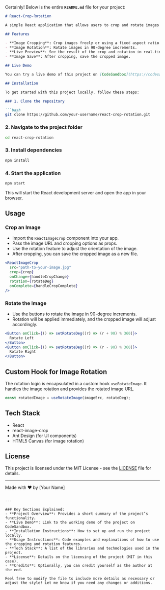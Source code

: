Certainly! Below is the entire **`README.md`** file for your project:

````markdown
# React-Crop-Rotation

A simple React application that allows users to crop and rotate images with interactive UI. It uses the `react-image-crop` library for cropping and a custom hook for rotating images.

## Features

- **Image Cropping**: Crop images freely or using a fixed aspect ratio.
- **Image Rotation**: Rotate images in 90-degree increments.
- **Live Preview**: See the result of the crop and rotation in real-time.
- **Image Save**: After cropping, save the cropped image.

## Live Demo

You can try a live demo of this project on [CodeSandbox](https://codesandbox.io/p/sandbox/2tfygx).

## Installation

To get started with this project locally, follow these steps:

### 1. Clone the repository

```bash
git clone https://github.com/your-username/react-crop-rotation.git
````

### 2. Navigate to the project folder

```bash
cd react-crop-rotation
```

### 3. Install dependencies

```bash
npm install
```

### 4. Start the application

```bash
npm start
```

This will start the React development server and open the app in your browser.

## Usage

### Crop an Image

* Import the `ReactImageCrop` component into your app.
* Pass the image URL and cropping options as props.
* Use the rotation feature to adjust the orientation of the image.
* After cropping, you can save the cropped image as a new file.

```jsx
<ReactImageCrop
  src="path-to-your-image.jpg"
  crop={crop}
  onChange={handleCropChange}
  rotation={rotateDeg}
  onComplete={handleCropComplete}
/>
```

### Rotate the Image

* Use the buttons to rotate the image in 90-degree increments.
* Rotation will be applied immediately, and the cropped image will adjust accordingly.

```jsx
<Button onClick={() => setRotateDeg((r) => (r + 90) % 360)}>
  Rotate Left
</Button>
<Button onClick={() => setRotateDeg((r) => (r - 90) % 360)}>
  Rotate Right
</Button>
```

## Custom Hook for Image Rotation

The rotation logic is encapsulated in a custom hook `useRotateImage`. It handles the image rotation and provides the rotated image URL.

```js
const rotatedImage = useRotateImage(imageSrc, rotateDeg);
```

## Tech Stack

* React
* react-image-crop
* Ant Design (for UI components)
* HTML5 Canvas (for image rotation)

## License

This project is licensed under the MIT License - see the [LICENSE](LICENSE) file for details.

---

Made with ❤️ by \[Your Name]

```

---

### Key Sections Explained:
- **Project Overview**: Provides a short summary of the project’s functionality.
- **Live Demo**: Link to the working demo of the project on CodeSandbox.
- **Installation Instructions**: How to set up and run the project locally.
- **Usage Instructions**: Code examples and explanations of how to use the cropping and rotation features.
- **Tech Stack**: A list of the libraries and technologies used in the project.
- **License**: Details on the licensing of the project (MIT in this case).
- **Credits**: Optionally, you can credit yourself as the author at the end.

Feel free to modify the file to include more details as necessary or adjust the style! Let me know if you need any changes or additions.
```
